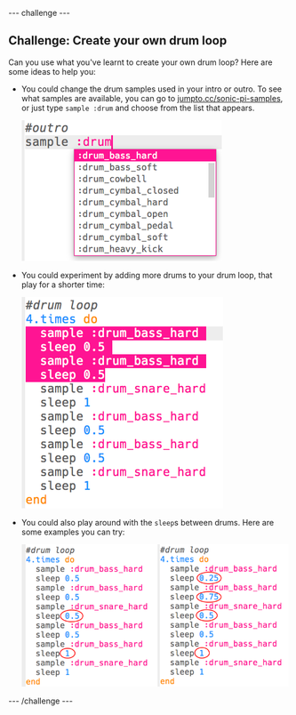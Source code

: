 \--- challenge \---

## Challenge: Create your own drum loop

Can you use what you've learnt to create your own drum loop? Here are some ideas to help you:

+ You could change the drum samples used in your intro or outro. To see what samples are available, you can go to [jumpto.cc/sonic-pi-samples](http://jumpto.cc/sonic-pi-samples), or just type `sample :drum` and choose from the list that appears.
    
    ![スクリーンショット](images/drum-outro-challenge.png)

+ You could experiment by adding more drums to your drum loop, that play for a shorter time:
    
    ![スクリーンショット](images/drum-beat-challenge-1.png)

+ You could also play around with the `sleep`s between drums. Here are some examples you can try:
    
    ![スクリーンショット](images/drum-beat-challenge-2.png)

\--- /challenge \---